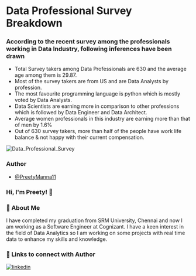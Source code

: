 # Data Professional Survey Breakdown

### According to the recent survey among the professionals working in Data Industry, following inferences have been drawn

* Total Survey takers among Data Professionals are 630 and the average age among them is 29.87.
* Most of the survey takers are from US and are Data Analysts by profession.
* The most favourite programming language is python which is mostly voted by Data Analysts.
* Data Scientists are earning more in comparison to other professions which is followed by Data Engineer and Data Architect.
* Average women professionals in this industry are earning more than that of men by 1.6%
*  Out of 630 survey takers, more than half of the people have work life balance & not happy with their current compensation.

![Data_Professional_Survey](https://user-images.githubusercontent.com/61684282/229103213-0021cdc5-df65-4b13-8fbb-e9e1cc69f795.png)


### Author
- [@PreetyManna11](https://github.com/PreetyManna11)

### Hi, I'm Preety! 👋

### 🚀 About Me
I have completed my graduation from SRM University, Chennai and now I am working as a Software Engineer at Cognizant. I have a keen interest in the field of Data Analytics so I am working on some projects with real time data to enhance my skills and knowledge.

### 🔗 Links to connect with Author
[![linkedin](https://img.shields.io/badge/linkedin-0A66C2?style=for-the-badge&logo=linkedin&logoColor=white)](https://www.linkedin.com/in/preety-manna-687a73194/) 

